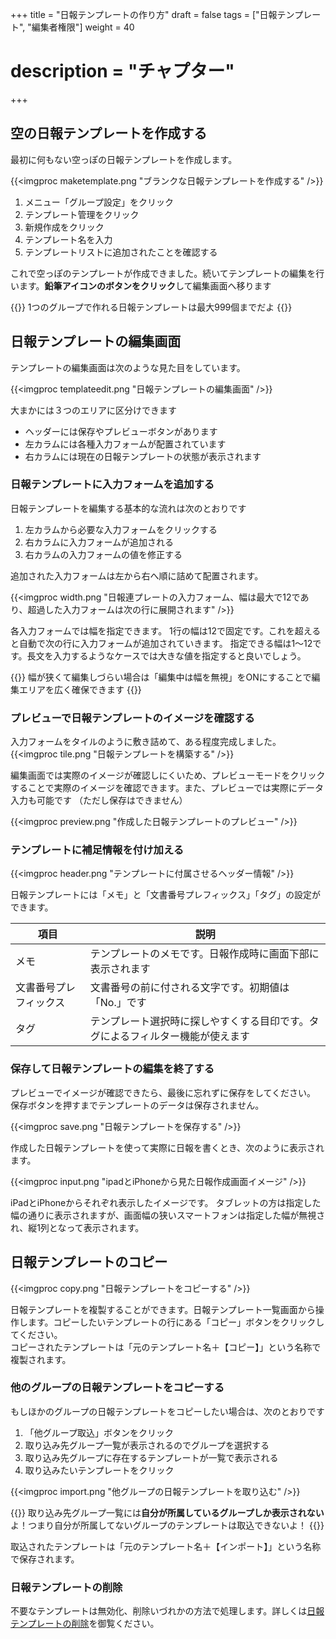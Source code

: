 +++
title = "日報テンプレートの作り方"
draft = false
tags = ["日報テンプレート", "編集者権限"]
weight = 40
# description = "チャプター"
+++


## 空の日報テンプレートを作成する

最初に何もない空っぽの日報テンプレートを作成します。

{{<imgproc maketemplate.png   "ブランクな日報テンプレートを作成する" />}}

1. メニュー「グループ設定」をクリック
1. テンプレート管理をクリック
1. 新規作成をクリック
1. テンプレート名を入力
1. テンプレートリストに追加されたことを確認する

これで空っぽのテンプレートが作成できました。続いてテンプレートの編集を行います。**鉛筆アイコンのボタンをクリック**して編集画面へ移ります

{{<alice pos="right" icon="ok">}}
1つのグループで作れる日報テンプレートは最大999個までだよ
{{</alice>}}

## 日報テンプレートの編集画面

テンプレートの編集画面は次のような見た目をしています。

{{<imgproc templateedit.png   "日報テンプレートの編集画面" />}}

大まかには３つのエリアに区分けできます

- ヘッダーには保存やプレビューボタンがあります
- 左カラムには各種入力フォームが配置されています
- 右カラムには現在の日報テンプレートの状態が表示されます

### 日報テンプレートに入力フォームを追加する

日報テンプレートを編集する基本的な流れは次のとおりです

1. 左カラムから必要な入力フォームをクリックする
1. 右カラムに入力フォームが追加される
1. 右カラムの入力フォームの値を修正する

追加された入力フォームは左から右へ順に詰めて配置されます。

{{<imgproc width.png   "日報連プレートの入力フォーム、幅は最大で12であり、超過した入力フォームは次の行に展開されます" />}}

各入力フォームでは幅を指定できます。
1行の幅は12で固定です。これを超えると自動で次の行に入力フォームが追加されていきます。
指定できる幅は1〜12です。長文を入力するようなケースでは大きな値を指定すると良いでしょう。

{{<alice pos="right" icon="here">}}
幅が狭くて編集しづらい場合は「編集中は幅を無視」をONにすることで編集エリアを広く確保できます
{{</alice>}}
### プレビューで日報テンプレートのイメージを確認する

入力フォームをタイルのように敷き詰めて、ある程度完成しました。
{{<imgproc tile.png   "日報テンプレートを構築する" />}}

編集画面では実際のイメージが確認しにくいため、プレビューモードをクリックすることで実際のイメージを確認できます。また、プレビューでは実際にデータ入力も可能です
（ただし保存はできません）

{{<imgproc preview.png   "作成した日報テンプレートのプレビュー" />}}

### テンプレートに補足情報を付け加える

{{<imgproc header.png   "テンプレートに付属させるヘッダー情報" />}}

日報テンプレートには「メモ」と「文書番号プレフィックス」「タグ」の設定ができます。

|項目|説明|
|---|---|
|メモ|テンプレートのメモです。日報作成時に画面下部に表示されます|
|文書番号プレフィックス|文書番号の前に付される文字です。初期値は「No.」です|
|タグ|テンプレート選択時に探しやすくする目印です。タグによるフィルター機能が使えます|

### 保存して日報テンプレートの編集を終了する

プレビューでイメージが確認できたら、最後に忘れずに保存をしてください。
保存ボタンを押すまでテンプレートのデータは保存されません。

{{<imgproc save.png   "日報テンプレートを保存する" />}}

作成した日報テンプレートを使って実際に日報を書くとき、次のように表示されます。

{{<imgproc input.png   "ipadとiPhoneから見た日報作成画面イメージ" />}}

iPadとiPhoneからそれぞれ表示したイメージです。
タブレットの方は指定した幅の通りに表示されますが、画面幅の狭いスマートフォンは指定した幅が無視され、縦1列となって表示されます。

## 日報テンプレートのコピー

{{<imgproc copy.png   "日報テンプレートをコピーする" />}}

日報テンプレートを複製することができます。日報テンプレート一覧画面から操作します。コピーしたいテンプレートの行にある「コピー」ボタンをクリックしてください。  
コピーされたテンプレートは「元のテンプレート名＋【コピー】」という名称で複製されます。

### 他のグループの日報テンプレートをコピーする

もしほかのグループの日報テンプレートをコピーしたい場合は、次のとおりです

1. 「他グループ取込」ボタンをクリック
1. 取り込み先グループ一覧が表示されるのでグループを選択する
1. 取り込み先グループに存在するテンプレートが一覧で表示される
1. 取り込みたいテンプレートをクリック

{{<imgproc import.png   "他グループの日報テンプレートを取り込む" />}}

{{<alice pos="right" icon="here">}}
取り込み先グループ一覧には**自分が所属しているグループしか表示されない**よ！つまり自分が所属してないグループのテンプレートは取込できないよ！
{{</alice>}}

取込されたテンプレートは「元のテンプレート名＋【インポート】」という名称で保存されます。

### 日報テンプレートの削除

不要なテンプレートは無効化、削除いづれかの方法で処理します。詳しくは[日報テンプレートの削除](/remove/template/)を御覧ください。
